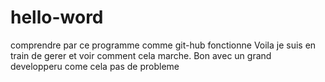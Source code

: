 # hello-word
comprendre par ce programme comme git-hub fonctionne
Voila je suis en train de gerer et voir comment cela
marche. Bon avec un grand developperu come cela
pas de probleme

